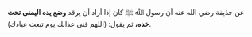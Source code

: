 عن حذيفة رضي الله عنه  أن رسول ﷲ ﷺ كان إذا أراد أن يرقد **وضع يده اليمنى تحت خده،** ثم يقول: (اللهم قني عذابك يوم تبعث عبادك).